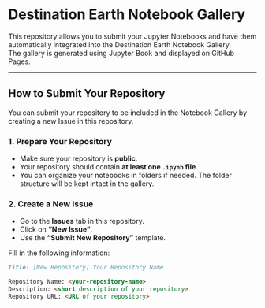 # Destination Earth Notebook Gallery

This repository allows you to submit your Jupyter Notebooks and have them automatically integrated into the Destination Earth Notebook Gallery.  
The gallery is generated using Jupyter Book and displayed on GitHub Pages.

---

## How to Submit Your Repository

You can submit your repository to be included in the Notebook Gallery by creating a new Issue in this repository.

### 1. Prepare Your Repository

- Make sure your repository is **public**.
- Your repository should contain **at least one `.ipynb` file**.
- You can organize your notebooks in folders if needed. The folder structure will be kept intact in the gallery.

### 2. Create a New Issue

- Go to the **Issues** tab in this repository.
- Click on **“New Issue”**.
- Use the **“Submit New Repository”** template.

Fill in the following information:

```markdown
Title: [New Repository] Your Repository Name

Repository Name: <your-repository-name>
Description: <short description of your repository>
Repository URL: <URL of your repository>
